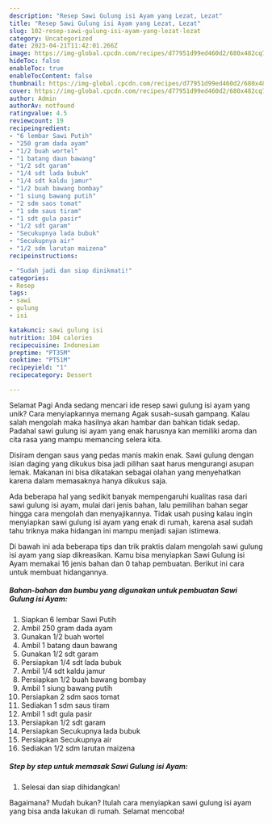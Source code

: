 ```yaml
---
description: "Resep Sawi Gulung isi Ayam yang Lezat, Lezat"
title: "Resep Sawi Gulung isi Ayam yang Lezat, Lezat"
slug: 102-resep-sawi-gulung-isi-ayam-yang-lezat-lezat
category: Uncategorized
date: 2023-04-21T11:42:01.266Z
image: https://img-global.cpcdn.com/recipes/d77951d99ed460d2/680x482cq70/sawi-gulung-isi-ayam-foto-resep-utama.jpg
hideToc: false
enableToc: true
enableTocContent: false
thumbnail: https://img-global.cpcdn.com/recipes/d77951d99ed460d2/680x482cq70/sawi-gulung-isi-ayam-foto-resep-utama.jpg
cover: https://img-global.cpcdn.com/recipes/d77951d99ed460d2/680x482cq70/sawi-gulung-isi-ayam-foto-resep-utama.jpg
author: Admin
authorAv: notfound
ratingvalue: 4.5
reviewcount: 19
recipeingredient:
- "6 lembar Sawi Putih"
- "250 gram dada ayam"
- "1/2 buah wortel"
- "1 batang daun bawang"
- "1/2 sdt garam"
- "1/4 sdt lada bubuk"
- "1/4 sdt kaldu jamur"
- "1/2 buah bawang bombay"
- "1 siung bawang putih"
- "2 sdm saos tomat"
- "1 sdm saus tiram"
- "1 sdt gula pasir"
- "1/2 sdt garam"
- "Secukupnya lada bubuk"
- "Secukupnya air"
- "1/2 sdm larutan maizena"
recipeinstructions:

- "Sudah jadi dan siap dinikmati!"
categories:
- Resep
tags:
- sawi
- gulung
- isi

katakunci: sawi gulung isi 
nutrition: 104 calories
recipecuisine: Indonesian
preptime: "PT35M"
cooktime: "PT51M"
recipeyield: "1"
recipecategory: Dessert

---
```



Selamat Pagi Anda sedang mencari ide resep sawi gulung isi ayam yang unik? Cara menyiapkannya memang Agak susah-susah gampang. Kalau salah mengolah maka hasilnya akan hambar dan bahkan tidak sedap. Padahal sawi gulung isi ayam yang enak harusnya kan memiliki aroma dan cita rasa yang mampu memancing selera kita.


Disiram dengan saus yang pedas manis makin enak. Sawi gulung dengan isian daging yang dikukus bisa jadi pilihan saat harus mengurangi asupan lemak. Makanan ini bisa dikatakan sebagai olahan yang menyehatkan karena dalam memasaknya hanya dikukus saja.

Ada beberapa hal yang sedikit banyak mempengaruhi kualitas rasa dari sawi gulung isi ayam, mulai dari jenis bahan, lalu pemilihan bahan segar hingga cara mengolah dan menyajikannya. Tidak usah pusing kalau ingin menyiapkan sawi gulung isi ayam yang enak di rumah, karena asal sudah tahu triknya maka hidangan ini mampu menjadi sajian istimewa.


Di bawah ini ada beberapa tips dan trik praktis dalam mengolah sawi gulung isi ayam yang siap dikreasikan. Kamu bisa menyiapkan Sawi Gulung isi Ayam memakai 16 jenis bahan dan 0 tahap pembuatan. Berikut ini cara untuk membuat hidangannya.

<!--inarticleads1-->

##### Bahan-bahan dan bumbu yang digunakan untuk pembuatan Sawi Gulung isi Ayam:

1. Siapkan 6 lembar Sawi Putih
1. Ambil 250 gram dada ayam
1. Gunakan 1/2 buah wortel
1. Ambil 1 batang daun bawang
1. Gunakan 1/2 sdt garam
1. Persiapkan 1/4 sdt lada bubuk
1. Ambil 1/4 sdt kaldu jamur
1. Persiapkan 1/2 buah bawang bombay
1. Ambil 1 siung bawang putih
1. Persiapkan 2 sdm saos tomat
1. Sediakan 1 sdm saus tiram
1. Ambil 1 sdt gula pasir
1. Persiapkan 1/2 sdt garam
1. Persiapkan Secukupnya lada bubuk
1. Persiapkan Secukupnya air
1. Sediakan 1/2 sdm larutan maizena




<!--inarticleads2-->

##### Step by step untuk memasak Sawi Gulung isi Ayam:


1. Selesai dan siap dihidangkan!



Bagaimana? Mudah bukan? Itulah cara menyiapkan sawi gulung isi ayam yang bisa anda lakukan di rumah. Selamat mencoba!
